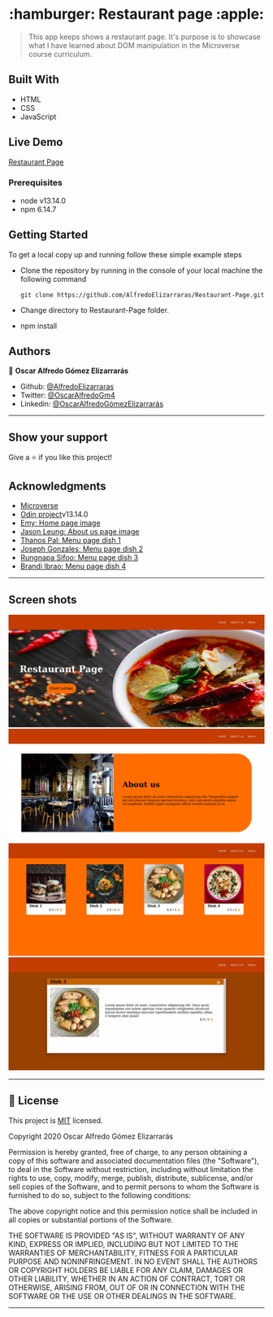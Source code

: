 <h1 align="center">
 :hamburger: Restaurant page :apple:
</h1>

> This app keeps shows a restaurant page. It's purpose is to showcase what I have learned about DOM manipulation in the Microverse course curriculum.


## Built With

- HTML
- CSS
- JavaScript

## Live Demo

[Restaurant Page](https://restaurant-page-2402c.web.app/)

### Prerequisites

- node v13.14.0
- npm 6.14.7

## Getting Started

To get a local copy up and running follow these simple example steps

- Clone the repository by running in the console of your local machine the following command

  ```
  git clone https://github.com/AlfredoElizarraras/Restaurant-Page.git
  ```
- Change directory to Restaurant-Page folder.
- npm install

## Authors

👤 **Oscar Alfredo Gómez Elizarrarás**

- Github: [@AlfredoElizarraras](https://github.com/AlfredoElizarraras)
- Twitter: [@OscarAlfredoGm4](https://twitter.com/OscarAlfredoGm4)
- Linkedin: [@OscarAlfredoGómezElizarrarás](https://mx.linkedin.com/in/oscar-alfredo-gomez-elizarraras)

---

## Show your support

Give a ⭐️ if you like this project!

## Acknowledgments

- [Microverse](https://microverse.org)
- [Odin project](https://www.theodinproject.com/)v13.14.0
- [Emy: Home page image](https://unsplash.com/@grimnoire?utm_source=unsplash&utm_medium=referral&utm_content=creditCopyText)
- [Jason Leung: About us page image](https://unsplash.com/@ninjason?utm_source=unsplash&utm_medium=referral&utm_content=creditCopyText)
- [Thanos Pal: Menu page dish 1](https://unsplash.com/@thanospal?utm_source=unsplash&utm_medium=referral&utm_content=creditCopyText)
- [Joseph Gonzales: Menu page dish 2](https://unsplash.com/@miracletwentyone?utm_source=unsplash&utm_medium=referral&utm_content=creditCopyText)
- [Rungnapa Sifoo: Menu page dish 3](https://unsplash.com/@sifoo84?utm_source=unsplash&utm_medium=referral&utm_content=creditCopyText)
- [Brandi Ibrao: Menu page dish 4](https://unsplash.com/@brandialxndra?utm_source=unsplash&utm_medium=referral&utm_content=creditCopyText)
---

## Screen shots

![home](/assets/images/home.jpg?raw=true "home")
![about-us](/assets/images/about-us.jpg?raw=true "about-us")
![menu](/assets/images/menu.jpg?raw=true "menu")
![dish](/assets/images/dish.jpg?raw=true "dish")

---

## 📝 License

This project is [MIT](https://github.com/AlfredoElizarraras/Restaurant-Page/blob/master/LICENSE) licensed.

Copyright 2020 Oscar Alfredo Gómez Elizarrarás

Permission is hereby granted, free of charge, to any person obtaining a copy of this software and associated documentation files (the "Software"), to deal in the Software without restriction, including without limitation the rights to use, copy, modify, merge, publish, distribute, sublicense, and/or sell copies of the Software, and to permit persons to whom the Software is furnished to do so, subject to the following conditions:

The above copyright notice and this permission notice shall be included in all copies or substantial portions of the Software.

THE SOFTWARE IS PROVIDED "AS IS", WITHOUT WARRANTY OF ANY KIND, EXPRESS OR IMPLIED, INCLUDING BUT NOT LIMITED TO THE WARRANTIES OF MERCHANTABILITY, FITNESS FOR A PARTICULAR PURPOSE AND NONINFRINGEMENT. IN NO EVENT SHALL THE AUTHORS OR COPYRIGHT HOLDERS BE LIABLE FOR ANY CLAIM, DAMAGES OR OTHER LIABILITY, WHETHER IN AN ACTION OF CONTRACT, TORT OR OTHERWISE, ARISING FROM, OUT OF OR IN CONNECTION WITH THE SOFTWARE OR THE USE OR OTHER DEALINGS IN THE SOFTWARE.

---

